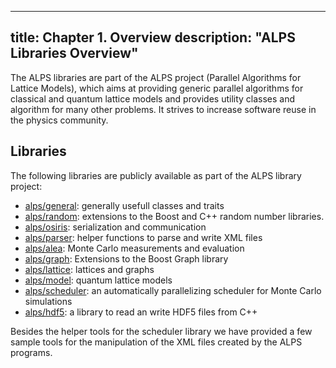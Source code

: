
---
title: Chapter 1. Overview
description: "ALPS Libraries Overview"
---

The ALPS libraries are part of the ALPS project (Parallel Algorithms for Lattice Models), which aims at providing generic parallel algorithms for classical and quantum lattice models and provides utility classes and algorithm for many other problems. It strives to increase software reuse in the physics community.

## Libraries

The following libraries are publicly available as part of the ALPS library project:

- [alps/general](../general): generally usefull classes and traits
- [alps/random](../random): extensions to the Boost and C++ random number libraries.
- [alps/osiris](../osiris): serialization and communication
- [alps/parser](../parser): helper functions to parse and write XML files
- [alps/alea](../alea): Monte Carlo measurements and evaluation
- [alps/graph](): Extensions to the Boost Graph library
- [alps/lattice](../lattice): lattices and graphs
- [alps/model](../model): quantum lattice models
- [alps/scheduler](../scheduler): an automatically parallelizing scheduler for Monte Carlo simulations
- [alps/hdf5](): a library to read an write HDF5 files from C++

Besides the helper tools for the scheduler library we have provided a few sample tools for the manipulation of the XML files created by the ALPS programs.
